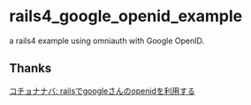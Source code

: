rails4_google_openid_example
============================

a rails4 example using omniauth with Google OpenID.

## Thanks

[コチョナナバ: railsでgoogleさんのopenidを利用する](http://kingyo-bachi.blogspot.jp/2012/06/railsgoogleopenid.html)
